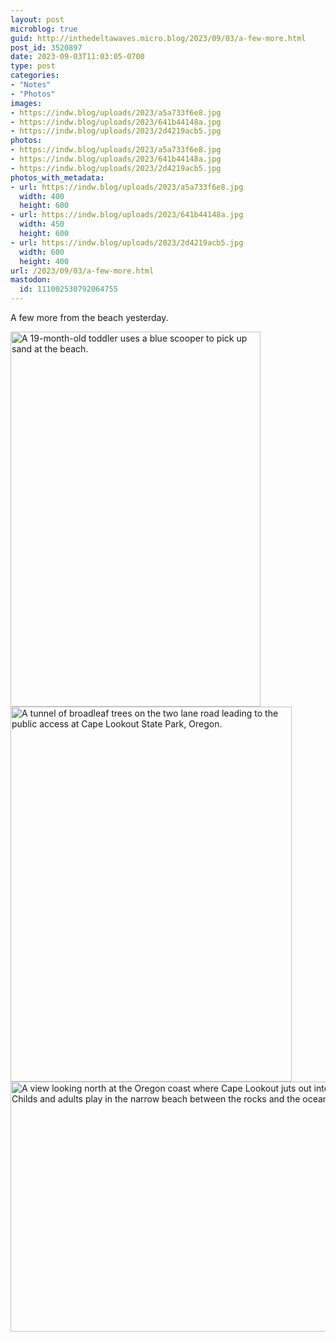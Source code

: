 ```yaml
---
layout: post
microblog: true
guid: http://inthedeltawaves.micro.blog/2023/09/03/a-few-more.html
post_id: 3520897
date: 2023-09-03T11:03:05-0700
type: post
categories:
- "Notes"
- "Photos"
images:
- https://indw.blog/uploads/2023/a5a733f6e8.jpg
- https://indw.blog/uploads/2023/641b44148a.jpg
- https://indw.blog/uploads/2023/2d4219acb5.jpg
photos:
- https://indw.blog/uploads/2023/a5a733f6e8.jpg
- https://indw.blog/uploads/2023/641b44148a.jpg
- https://indw.blog/uploads/2023/2d4219acb5.jpg
photos_with_metadata:
- url: https://indw.blog/uploads/2023/a5a733f6e8.jpg
  width: 400
  height: 600
- url: https://indw.blog/uploads/2023/641b44148a.jpg
  width: 450
  height: 600
- url: https://indw.blog/uploads/2023/2d4219acb5.jpg
  width: 600
  height: 400
url: /2023/09/03/a-few-more.html
mastodon:
  id: 111002530792064755
---
```

A few more from the beach yesterday. 

<img src="uploads/2023/a5a733f6e8.jpg" width="400" height="600" alt="A 19-month-old toddler uses a blue scooper to pick up sand at the beach. "><img src="uploads/2023/641b44148a.jpg" width="450" height="600" alt="A tunnel of broadleaf trees on the two lane road leading to the public access at Cape Lookout State Park, Oregon. "><img src="uploads/2023/2d4219acb5.jpg" width="600" height="400" alt="A view looking north at the Oregon coast where Cape Lookout juts out into the ocean. Childs and adults play in the narrow beach between the rocks and the ocean. ">
